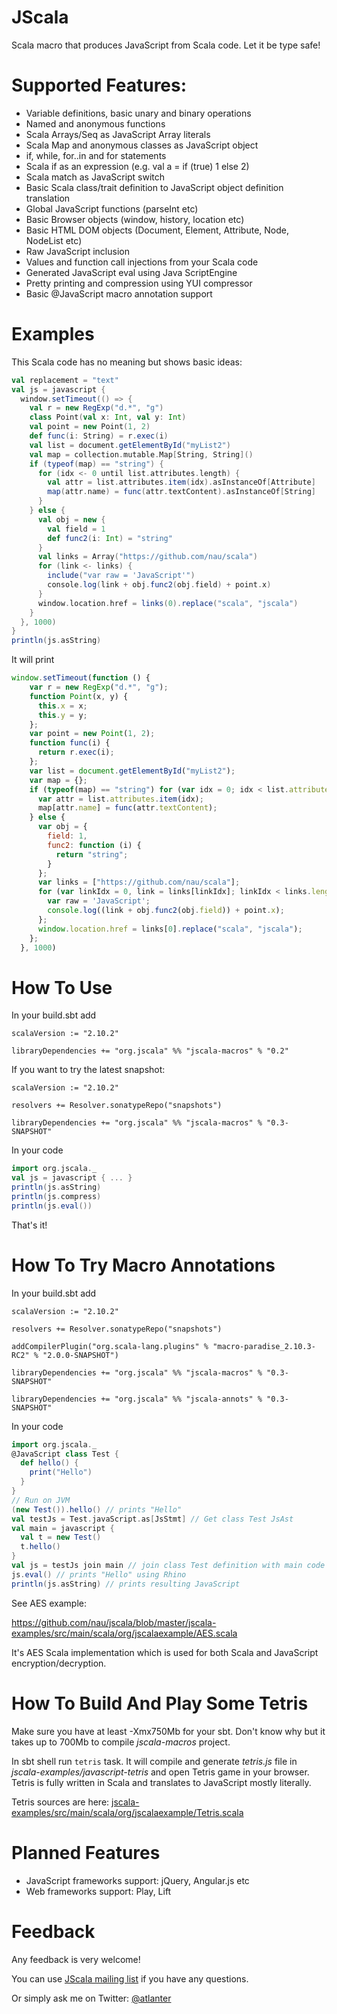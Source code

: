 JScala
======

Scala macro that produces JavaScript from Scala code. Let it be type safe!


Supported Features:
===================
* Variable definitions, basic unary and binary operations
* Named and anonymous functions
* Scala Arrays/Seq as JavaScript Array literals
* Scala Map and anonymous classes as JavaScript object
* if, while, for..in and for statements
* Scala if as an expression (e.g. val a = if (true) 1 else 2)
* Scala match as JavaScript switch
* Basic Scala class/trait definition to JavaScript object definition translation
* Global JavaScript functions (parseInt etc)
* Basic Browser objects (window, history, location etc)
* Basic HTML DOM objects (Document, Element, Attribute, Node, NodeList etc)
* Raw JavaScript inclusion
* Values and function call injections from your Scala code
* Generated JavaScript eval using Java ScriptEngine
* Pretty printing and compression using YUI compressor
* Basic @JavaScript macro annotation support

Examples
========

This Scala code has no meaning but shows basic ideas:

```scala
val replacement = "text"
val js = javascript {
  window.setTimeout(() => {
    val r = new RegExp("d.*", "g")
    class Point(val x: Int, val y: Int)
    val point = new Point(1, 2)
    def func(i: String) = r.exec(i)
    val list = document.getElementById("myList2")
    val map = collection.mutable.Map[String, String]()
    if (typeof(map) == "string") {
      for (idx <- 0 until list.attributes.length) {
        val attr = list.attributes.item(idx).asInstanceOf[Attribute]
        map(attr.name) = func(attr.textContent).asInstanceOf[String]
      }
    } else {
      val obj = new {
        val field = 1
        def func2(i: Int) = "string"
      }
      val links = Array("https://github.com/nau/scala")
      for (link <- links) {
        include("var raw = 'JavaScript'")
        console.log(link + obj.func2(obj.field) + point.x)
      }
      window.location.href = links(0).replace("scala", "jscala")
    }
  }, 1000)
}
println(js.asString)
```

It will print

```javascript
window.setTimeout(function () {
    var r = new RegExp("d.*", "g");
    function Point(x, y) {
      this.x = x;
      this.y = y;
    };
    var point = new Point(1, 2);
    function func(i) {
      return r.exec(i);
    };
    var list = document.getElementById("myList2");
    var map = {};
    if (typeof(map) == "string") for (var idx = 0; idx < list.attributes.length; ++idx) {
      var attr = list.attributes.item(idx);
      map[attr.name] = func(attr.textContent);
    } else {
      var obj = {
        field: 1,
        func2: function (i) {
          return "string";
        }
      };
      var links = ["https://github.com/nau/scala"];
      for (var linkIdx = 0, link = links[linkIdx]; linkIdx < links.length; link = links[++linkIdx]) {
        var raw = 'JavaScript';
        console.log((link + obj.func2(obj.field)) + point.x);
      };
      window.location.href = links[0].replace("scala", "jscala");
    };
  }, 1000)
```
      
How To Use
==========

In your build.sbt add

    scalaVersion := "2.10.2"

    libraryDependencies += "org.jscala" %% "jscala-macros" % "0.2"
    
If you want to try the latest snapshot:

    scalaVersion := "2.10.2"

    resolvers += Resolver.sonatypeRepo("snapshots")

    libraryDependencies += "org.jscala" %% "jscala-macros" % "0.3-SNAPSHOT"

In your code

```scala
import org.jscala._
val js = javascript { ... }
println(js.asString)
println(js.compress)
println(js.eval())
```
    
That's it!

How To Try Macro Annotations
============================
In your build.sbt add

    scalaVersion := "2.10.2"

    resolvers += Resolver.sonatypeRepo("snapshots")
    
    addCompilerPlugin("org.scala-lang.plugins" % "macro-paradise_2.10.3-RC2" % "2.0.0-SNAPSHOT")

    libraryDependencies += "org.jscala" %% "jscala-macros" % "0.3-SNAPSHOT"
    
    libraryDependencies += "org.jscala" %% "jscala-annots" % "0.3-SNAPSHOT"

In your code

```scala
import org.jscala._
@JavaScript class Test {
  def hello() {
    print("Hello")
  }
}
// Run on JVM
(new Test()).hello() // prints "Hello"
val testJs = Test.javaScript.as[JsStmt] // Get class Test JsAst
val main = javascript {
  val t = new Test()
  t.hello()
}
val js = testJs join main // join class Test definition with main code
js.eval() // prints "Hello" using Rhino
println(js.asString) // prints resulting JavaScript
```

See AES example:

https://github.com/nau/jscala/blob/master/jscala-examples/src/main/scala/org/jscalaexample/AES.scala

It's AES Scala implementation which is used for both Scala and JavaScript encryption/decryption.


How To Build And Play Some Tetris
=================================

Make sure you have at least -Xmx750Mb for your sbt. 
Don't know why but it takes up to 700Mb to compile _jscala-macros_ project.

In sbt shell run `tetris` task. 
It will compile and generate _tetris.js_ file in _jscala-examples/javascript-tetris_ and open Tetris game in your browser.
Tetris is fully written in Scala and translates to JavaScript mostly literally. 

Tetris sources are here: [jscala-examples/src/main/scala/org/jscalaexample/Tetris.scala](https://github.com/nau/jscala/blob/master/jscala-examples/src/main/scala/org/jscalaexample/Tetris.scala)

Planned Features
================

* JavaScript frameworks support: jQuery, Angular.js etc
* Web frameworks support: Play, Lift

Feedback
========

Any feedback is very welcome!

You can use [JScala mailing list](https://groups.google.com/forum/#!forum/jscala-user) if you have any questions.

Or simply ask me on Twitter: [@atlanter](https://twitter.com/atlanter)
